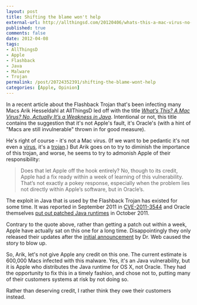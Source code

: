 ```yaml
---
layout: post
title: Shifting the blame won't help
external-url: http://allthingsd.com/20120406/whats-this-a-mac-virus-no-actually-its-a-weakness-in-java/
published: true
comments: false
date: 2012-04-08
tags:
- AllThingsD
- Apple
- Flashback
- Java
- Malware
- Trojan
permalink: /post/20724352391/shifting-the-blame-wont-help
categories: [Apple, Opinion]
---
```


In a recent article about the Flashback Trojan that's been infecting many Macs Arik Hesseldahl at AllThingsD led off with the title *[What’s This? A Mac Virus? No, Actually It’s a Weakness in Java][Source]*. Intentional or not, this title contains the suggestion that it's not Apple's fault, it's Oracle's (with a hint of "Macs are still invulnerable" thrown in for good measure).

He's right of course - it's not a Mac virus. (If we want to be pedantic it's not even a [virus][], it's a [trojan][].) But Arik goes on to try to diminish the importance of this trojan, and worse, he seems to try to admonish Apple of their responsibility:

> Does that let Apple off the hook entirely? No, though to its credit, Apple had a fix ready within a week of learning of this vulnerability. That’s not exactly a pokey response, especially when the problem lies not directly within Apple’s software, but in Oracle’s.

The exploit in Java that is used by the Flashback Trojan has existed for some time. It was reported in September 2011 in [CVE-2011-3544][] and Oracle themselves [put out patched Java runtimes][Oracle] in October 2011.

Contrary to the quote above, rather than getting a patch out within a week, Apple have actually sat on this one for a long time. Disappointingly they only released their updates after the [initial announcement][Dr Web] by Dr. Web caused the story to blow up.

So, Arik, let's not give Apple any credit on this one. The current estimate is 600,000 Macs infected with this malware. Yes, it's an Java vulnerability, but it is Apple who distributes the Java runtime for OS X, not Oracle. They had the opportunity to fix this in a timely fashion, and chose not to, putting many of their customers systems at risk by not doing so.

Rather than deserving credit, I rather think they owe their customers instead.

[Source]: http://allthingsd.com/20120406/whats-this-a-mac-virus-no-actually-its-a-weakness-in-java/
[virus]: http://en.wikipedia.org/wiki/Computer_virus
[trojan]: http://en.wikipedia.org/wiki/Trojan_horse_(computing)
[CVE-2011-3544]: http://cve.mitre.org/cgi-bin/cvename.cgi?name=CVE-2011-3544
[Oracle]: http://www.oracle.com/technetwork/topics/security/javacpuoct2011-443431.html
[Dr Web]: http://news.drweb.com/show/?i=2341
